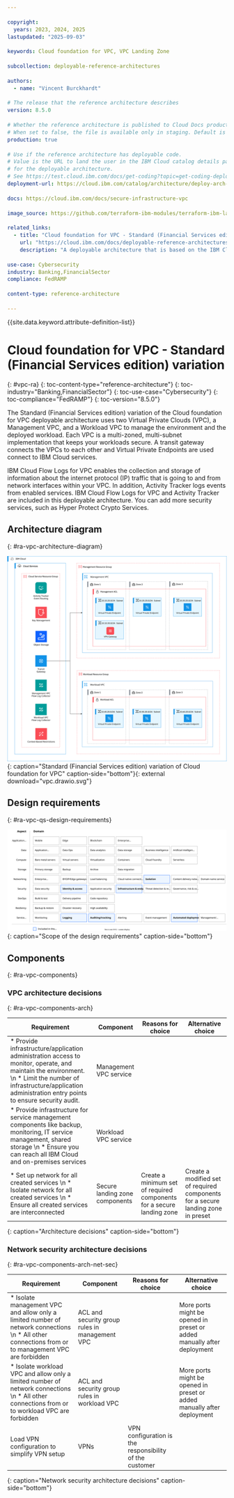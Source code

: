 ```yaml
---

copyright:
  years: 2023, 2024, 2025
lastupdated: "2025-09-03"

keywords: Cloud foundation for VPC, VPC Landing Zone

subcollection: deployable-reference-architectures

authors:
  - name: "Vincent Burckhardt"

# The release that the reference architecture describes
version: 8.5.0

# Whether the reference architecture is published to Cloud Docs production.
# When set to false, the file is available only in staging. Default is false.
production: true

# Use if the reference architecture has deployable code.
# Value is the URL to land the user in the IBM Cloud catalog details page
# for the deployable architecture.
# See https://test.cloud.ibm.com/docs/get-coding?topic=get-coding-deploy-button
deployment-url: https://cloud.ibm.com/catalog/architecture/deploy-arch-ibm-slz-vpc-9fc0fa64-27af-4fed-9dce-47b3640ba739-global

docs: https://cloud.ibm.com/docs/secure-infrastructure-vpc

image_source: https://github.com/terraform-ibm-modules/terraform-ibm-landing-zone/blob/main/reference-architectures/vpc.drawio.svg

related_links:
  - title: "Cloud foundation for VPC - Standard (Financial Services edition) variation"
    url: "https://cloud.ibm.com/docs/deployable-reference-architectures?topic=deployable-reference-architectures-vpc-ra"
    description: "A deployable architecture that is based on the IBM Cloud for Financial Services reference and that provides virtual servers in a secure VPC for your workloads."

use-case: Cybersecurity
industry: Banking,FinancialSector
compliance: FedRAMP

content-type: reference-architecture

---
```


{{site.data.keyword.attribute-definition-list}}

# Cloud foundation for VPC - Standard (Financial Services edition) variation
{: #vpc-ra}
{: toc-content-type="reference-architecture"}
{: toc-industry="Banking,FinancialSector"}
{: toc-use-case="Cybersecurity"}
{: toc-compliance="FedRAMP"}
{: toc-version="8.5.0"}

The Standard (Financial Services edition) variation of the Cloud foundation for VPC deployable architecture uses two Virtual Private Clouds (VPC), a Management VPC, and a Workload VPC to manage the environment and the deployed workload. Each VPC is a multi-zoned, multi-subnet implementation that keeps your workloads secure. A transit gateway connects the VPCs to each other and Virtual Private Endpoints are used connect to IBM Cloud services.

IBM Cloud Flow Logs for VPC enables the collection and storage of information about the internet protocol (IP) traffic that is going to and from network interfaces within your VPC. In addition, Activity Tracker logs events from enabled services. IBM Cloud Flow Logs for VPC and Activity Tracker are included in this deployable architecture. You can add more security services, such as Hyper Protect Crypto Services.

## Architecture diagram
{: #ra-vpc-architecture-diagram}

![Architecture diagram for the Standard variation of VPC landing zone](vpc.drawio.svg "Architecture diagram of VPC landing zone deployable architecture"){: caption="Standard (Financial Services edition) variation of Cloud foundation for VPC" caption-side="bottom"}{: external download="vpc.drawio.svg"}

## Design requirements
{: #ra-vpc-qs-design-requirements}

![Design requirements for VPC landing zone](heat-map-deploy-arch-slz-vpc-standard.svg "Design requirements"){: caption="Scope of the design requirements" caption-side="bottom"}


## Components
{: #ra-vpc-components}

### VPC architecture decisions
{: #ra-vpc-components-arch}

| Requirement | Component | Reasons for choice | Alternative choice |
|-------------|-----------|--------------------|--------------------|
| * Provide infrastructure/application administration access to monitor, operate, and maintain the environment.  \n * Limit the number of infrastructure/application administration entry points to ensure security audit. | Management VPC service | | |
| * Provide infrastructure for service management components like backup, monitoring, IT service management, shared storage  \n * Ensure you can reach all IBM Cloud and on-premises services | Workload VPC service | | |
| * Set up network for all created services  \n * Isolate network for all created services  \n * Ensure all created services are interconnected | Secure landing zone components | Create a minimum set of required components for a secure landing zone | Create a modified set of required components for a secure landing zone in preset |
{: caption="Architecture decisions" caption-side="bottom"}

### Network security architecture decisions
{: #ra-vpc-components-arch-net-sec}

| Requirement | Component | Reasons for choice | Alternative choice |
|-------------|-----------|--------------------|--------------------|
| * Isolate management VPC and allow only a limited number of network connections  \n * All other connections from or to management VPC are forbidden | ACL and security group rules in management VPC| | More ports might be opened in preset or added manually after deployment |
| * Isolate workload VPC and allow only a limited number of network connections  \n * All other connections from or to workload VPC are forbidden | ACL and security group rules in workload VPC | | More ports might be opened in preset or added manually after deployment |
| Load VPN configuration to simplify VPN setup | VPNs | VPN configuration is the responsibility of the customer | |
{: caption="Network security architecture decisions" caption-side="bottom"}
